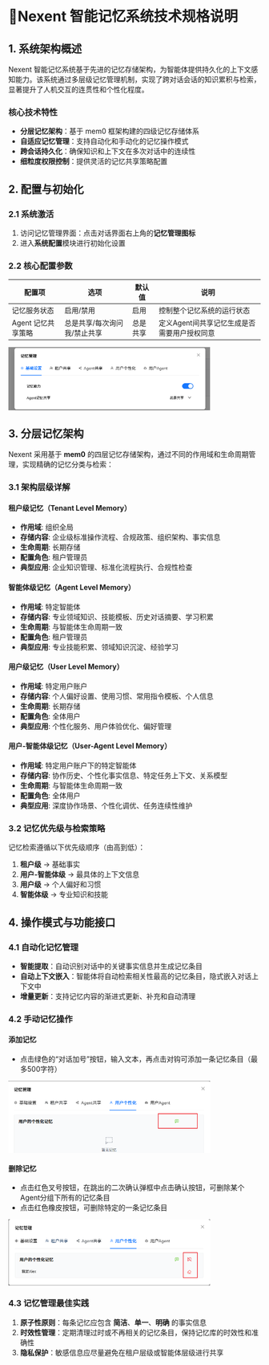 # 🧠Nexent 智能记忆系统技术规格说明

## 1. 系统架构概述

Nexent 智能记忆系统基于先进的记忆存储架构，为智能体提供持久化的上下文感知能力。该系统通过多层级记忆管理机制，实现了跨对话会话的知识累积与检索，显著提升了人机交互的连贯性和个性化程度。

### 核心技术特性
- **分层记忆架构**：基于 mem0 框架构建的四级记忆存储体系
- **自适应记忆管理**：支持自动化和手动化的记忆操作模式
- **跨会话持久化**：确保知识和上下文在多次对话中的连续性
- **细粒度权限控制**：提供灵活的记忆共享策略配置


## 2. 配置与初始化

### 2.1 系统激活
1. 访问记忆管理界面：点击对话界面右上角的**记忆管理图标**
2. 进入**系统配置**模块进行初始化设置

### 2.2 核心配置参数

| 配置项 | 选项              | 默认值 | 说明                       |
|--------|-----------------|--------|--------------------------|
| 记忆服务状态 | 启用/禁用           | 启用 | 控制整个记忆系统的运行状态            |
| Agent 记忆共享策略 | 总是共享/每次询问我/禁止共享 | 总是共享 | 定义Agent间共享记忆生成是否需要用户授权同意 |

<div style="display: flex; justify-content: left;">
  <img src="./assets/memory/mem-config.png" style="width: 80%; height: auto;" alt="选择智能体" />
</div>


## 3. 分层记忆架构

Nexent 采用基于 **mem0** 的四层记忆存储架构，通过不同的作用域和生命周期管理，实现精确的记忆分类与检索：

### 3.1 架构层级详解

#### 租户级记忆（Tenant Level Memory）
  - **作用域**: 组织全局
  - **存储内容**: 企业级标准操作流程、合规政策、组织架构、事实信息
  - **生命周期**: 长期存储
  - **配置角色**: 租户管理员
  - **典型应用**: 企业知识管理、标准化流程执行、合规性检查

#### 智能体级记忆（Agent Level Memory）
  - **作用域**: 特定智能体
  - **存储内容**: 专业领域知识、技能模板、历史对话摘要、学习积累
  - **生命周期**: 与智能体生命周期一致
  - **配置角色**: 租户管理员
  - **典型应用**: 专业技能积累、领域知识沉淀、经验学习

#### 用户级记忆（User Level Memory）
  - **作用域**: 特定用户账户
  - **存储内容**: 个人偏好设置、使用习惯、常用指令模板、个人信息
  - **生命周期**: 长期存储
  - **配置角色**: 全体用户
  - **典型应用**: 个性化服务、用户体验优化、偏好管理

#### 用户-智能体级记忆（User-Agent Level Memory）
  - **作用域**: 特定用户账户下的特定智能体
  - **存储内容**: 协作历史、个性化事实信息、特定任务上下文、关系模型
  - **生命周期**: 与智能体生命周期一致
  - **配置角色**: 全体用户
  - **典型应用**: 深度协作场景、个性化调优、任务连续性维护

### 3.2 记忆优先级与检索策略

记忆检索遵循以下优先级顺序（由高到低）：
1. **租户级** → 基础事实
2. **用户-智能体级** → 最具体的上下文信息
2. **用户级** → 个人偏好和习惯
3. **智能体级** → 专业知识和技能


## 4. 操作模式与功能接口

### 4.1 自动化记忆管理
- **智能提取**：自动识别对话中的关键事实信息并生成记忆条目
- **自动上下文嵌入**：智能体将自动检索相关性最高的记忆条目，隐式嵌入对话上下文中
- **增量更新**：支持记忆内容的渐进式更新、补充和自动清理

### 4.2 手动记忆操作

#### 添加记忆
- 点击绿色的“对话加号”按钮，输入文本，再点击对钩可添加一条记忆条目（最多500字符）

<div style="display: flex; justify-content: left;">
  <img src="./assets/memory/add-mem.png" style="width: 80%; height: auto;" alt="选择智能体" />
</div>

#### 删除记忆
- 点击红色叉号按钮，在跳出的二次确认弹框中点击确认按钮，可删除某个Agent分组下所有的记忆条目
- 点击红色橡皮按钮，可删除特定的一条记忆条目

<div style="display: flex; justify-content: left;">
  <img src="./assets/memory/delete-mem.png" style="width: 80%; height: auto;" alt="Select Agent" />
</div>

### 4.3 记忆管理最佳实践

1. **原子性原则**：每条记忆应包含 **简洁**、**单一**、**明确** 的事实信息
2. **时效性管理**：定期清理过时或不再相关的记忆条目，保持记忆库的时效性和准确性
3. **隐私保护**：敏感信息应尽量避免在租户层级或智能体层级进行共享
